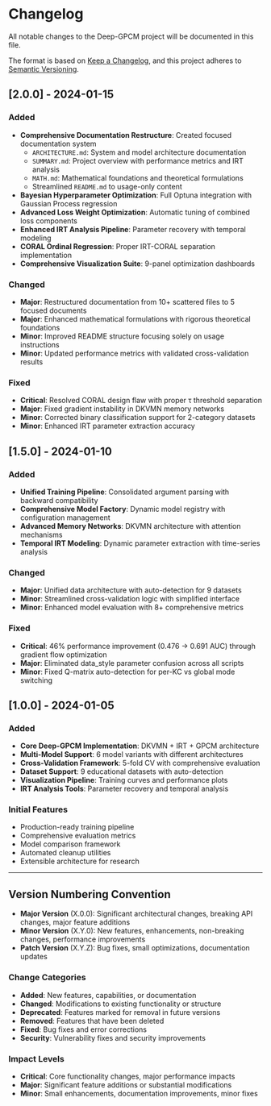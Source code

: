 # Changelog

All notable changes to the Deep-GPCM project will be documented in this file.

The format is based on [Keep a Changelog](https://keepachangelog.com/en/1.0.0/),
and this project adheres to [Semantic Versioning](https://semver.org/spec/v2.0.0.html).

## [2.0.0] - 2024-01-15

### Added
- **Comprehensive Documentation Restructure**: Created focused documentation system
  - `ARCHITECTURE.md`: System and model architecture documentation
  - `SUMMARY.md`: Project overview with performance metrics and IRT analysis
  - `MATH.md`: Mathematical foundations and theoretical formulations
  - Streamlined `README.md` to usage-only content
- **Bayesian Hyperparameter Optimization**: Full Optuna integration with Gaussian Process regression
- **Advanced Loss Weight Optimization**: Automatic tuning of combined loss components
- **Enhanced IRT Analysis Pipeline**: Parameter recovery with temporal modeling
- **CORAL Ordinal Regression**: Proper IRT-CORAL separation implementation
- **Comprehensive Visualization Suite**: 9-panel optimization dashboards

### Changed
- **Major**: Restructured documentation from 10+ scattered files to 5 focused documents
- **Major**: Enhanced mathematical formulations with rigorous theoretical foundations
- **Minor**: Improved README structure focusing solely on usage instructions
- **Minor**: Updated performance metrics with validated cross-validation results

### Fixed
- **Critical**: Resolved CORAL design flaw with proper τ threshold separation
- **Major**: Fixed gradient instability in DKVMN memory networks
- **Minor**: Corrected binary classification support for 2-category datasets
- **Minor**: Enhanced IRT parameter extraction accuracy

## [1.5.0] - 2024-01-10

### Added
- **Unified Training Pipeline**: Consolidated argument parsing with backward compatibility
- **Comprehensive Model Factory**: Dynamic model registry with configuration management
- **Advanced Memory Networks**: DKVMN architecture with attention mechanisms
- **Temporal IRT Modeling**: Dynamic parameter extraction with time-series analysis

### Changed
- **Major**: Unified data architecture with auto-detection for 9 datasets
- **Minor**: Streamlined cross-validation logic with simplified interface
- **Minor**: Enhanced model evaluation with 8+ comprehensive metrics

### Fixed
- **Critical**: 46% performance improvement (0.476 → 0.691 AUC) through gradient flow optimization
- **Major**: Eliminated data_style parameter confusion across all scripts
- **Minor**: Fixed Q-matrix auto-detection for per-KC vs global mode switching

## [1.0.0] - 2024-01-05

### Added
- **Core Deep-GPCM Implementation**: DKVMN + IRT + GPCM architecture
- **Multi-Model Support**: 6 model variants with different architectures
- **Cross-Validation Framework**: 5-fold CV with comprehensive evaluation
- **Dataset Support**: 9 educational datasets with auto-detection
- **Visualization Pipeline**: Training curves and performance plots
- **IRT Analysis Tools**: Parameter recovery and temporal analysis

### Initial Features
- Production-ready training pipeline
- Comprehensive evaluation metrics
- Model comparison framework
- Automated cleanup utilities
- Extensible architecture for research

---

## Version Numbering Convention

- **Major Version** (X.0.0): Significant architectural changes, breaking API changes, major feature additions
- **Minor Version** (X.Y.0): New features, enhancements, non-breaking changes, performance improvements
- **Patch Version** (X.Y.Z): Bug fixes, small optimizations, documentation updates

### Change Categories

- **Added**: New features, capabilities, or documentation
- **Changed**: Modifications to existing functionality or structure
- **Deprecated**: Features marked for removal in future versions
- **Removed**: Features that have been deleted
- **Fixed**: Bug fixes and error corrections
- **Security**: Vulnerability fixes and security improvements

### Impact Levels

- **Critical**: Core functionality changes, major performance impacts
- **Major**: Significant feature additions or substantial modifications
- **Minor**: Small enhancements, documentation improvements, minor fixes